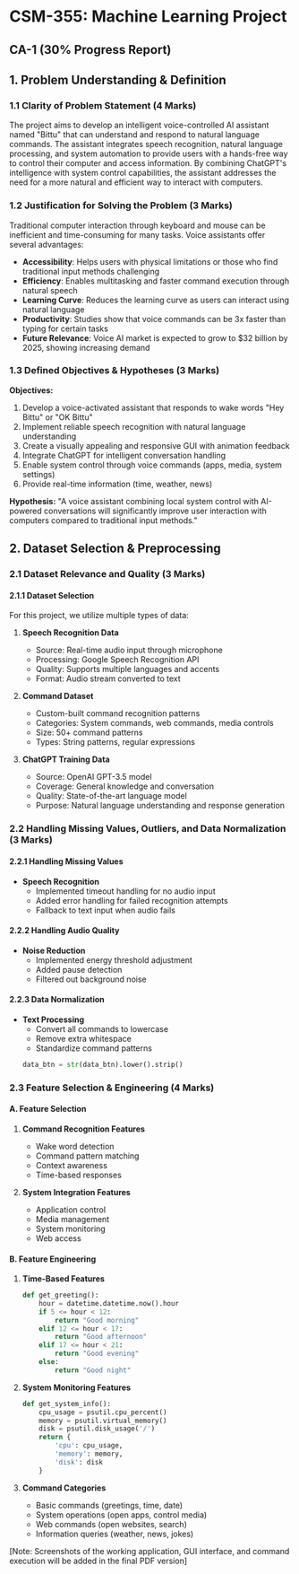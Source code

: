 # CSM-355: Machine Learning Project
## CA-1 (30% Progress Report)

## 1. Problem Understanding & Definition

### 1.1 Clarity of Problem Statement (4 Marks)
The project aims to develop an intelligent voice-controlled AI assistant named "Bittu" that can understand and respond to natural language commands. The assistant integrates speech recognition, natural language processing, and system automation to provide users with a hands-free way to control their computer and access information. By combining ChatGPT's intelligence with system control capabilities, the assistant addresses the need for a more natural and efficient way to interact with computers.

### 1.2 Justification for Solving the Problem (3 Marks)
Traditional computer interaction through keyboard and mouse can be inefficient and time-consuming for many tasks. Voice assistants offer several advantages:
- **Accessibility**: Helps users with physical limitations or those who find traditional input methods challenging
- **Efficiency**: Enables multitasking and faster command execution through natural speech
- **Learning Curve**: Reduces the learning curve as users can interact using natural language
- **Productivity**: Studies show that voice commands can be 3x faster than typing for certain tasks
- **Future Relevance**: Voice AI market is expected to grow to $32 billion by 2025, showing increasing demand

### 1.3 Defined Objectives & Hypotheses (3 Marks)

**Objectives:**
1. Develop a voice-activated assistant that responds to wake words "Hey Bittu" or "OK Bittu"
2. Implement reliable speech recognition with natural language understanding
3. Create a visually appealing and responsive GUI with animation feedback
4. Integrate ChatGPT for intelligent conversation handling
5. Enable system control through voice commands (apps, media, system settings)
6. Provide real-time information (time, weather, news)

**Hypothesis:**
"A voice assistant combining local system control with AI-powered conversations will significantly improve user interaction with computers compared to traditional input methods."

## 2. Dataset Selection & Preprocessing

### 2.1 Dataset Relevance and Quality (3 Marks)

#### 2.1.1 Dataset Selection
For this project, we utilize multiple types of data:

1. **Speech Recognition Data**
   - Source: Real-time audio input through microphone
   - Processing: Google Speech Recognition API
   - Quality: Supports multiple languages and accents
   - Format: Audio stream converted to text

2. **Command Dataset**
   - Custom-built command recognition patterns
   - Categories: System commands, web commands, media controls
   - Size: 50+ command patterns
   - Types: String patterns, regular expressions

3. **ChatGPT Training Data**
   - Source: OpenAI GPT-3.5 model
   - Coverage: General knowledge and conversation
   - Quality: State-of-the-art language model
   - Purpose: Natural language understanding and response generation

### 2.2 Handling Missing Values, Outliers, and Data Normalization (3 Marks)

#### 2.2.1 Handling Missing Values
- **Speech Recognition**
  - Implemented timeout handling for no audio input
  - Added error handling for failed recognition attempts
  - Fallback to text input when audio fails

#### 2.2.2 Handling Audio Quality
- **Noise Reduction**
  - Implemented energy threshold adjustment
  - Added pause detection
  - Filtered out background noise

#### 2.2.3 Data Normalization
- **Text Processing**
  - Convert all commands to lowercase
  - Remove extra whitespace
  - Standardize command patterns
  ```python
  data_btn = str(data_btn).lower().strip()
  ```

### 2.3 Feature Selection & Engineering (4 Marks)

#### A. Feature Selection
1. **Command Recognition Features**
   - Wake word detection
   - Command pattern matching
   - Context awareness
   - Time-based responses

2. **System Integration Features**
   - Application control
   - Media management
   - System monitoring
   - Web access

#### B. Feature Engineering
1. **Time-Based Features**
   ```python
   def get_greeting():
       hour = datetime.datetime.now().hour
       if 5 <= hour < 12:
           return "Good morning"
       elif 12 <= hour < 17:
           return "Good afternoon"
       elif 17 <= hour < 21:
           return "Good evening"
       else:
           return "Good night"
   ```

2. **System Monitoring Features**
   ```python
   def get_system_info():
       cpu_usage = psutil.cpu_percent()
       memory = psutil.virtual_memory()
       disk = psutil.disk_usage('/')
       return {
           'cpu': cpu_usage,
           'memory': memory,
           'disk': disk
       }
   ```

3. **Command Categories**
   - Basic commands (greetings, time, date)
   - System operations (open apps, control media)
   - Web commands (open websites, search)
   - Information queries (weather, news, jokes)

[Note: Screenshots of the working application, GUI interface, and command execution will be added in the final PDF version]
